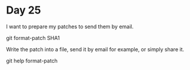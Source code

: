 # Day 25

I want to prepare my patches to send them by email.

git format-patch SHA1

Write the patch into a file, send it by email for example, or simply share it.

git help format-patch
